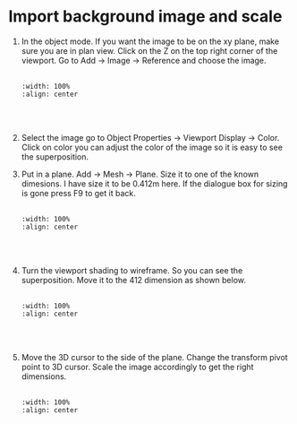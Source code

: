 # Import background image and scale
1. In the object mode. If you want the image to be on the xy plane, make sure you are in plan view. Click on the Z on the top right corner of the viewport. Go to Add -> Image -> Reference and choose the image.
    <br/><br/>
    ```{image} ../_static/blender1/blender3.png
    :width: 100%
    :align: center
    ```
    <br/><br/>

2. Select the image go to Object Properties -> Viewport Display -> Color. Click on color you can adjust the color of the image so it is easy to see the superposition.
3. Put in a plane. Add -> Mesh -> Plane. Size it to one of the known dimesions. I have size it to be 0.412m here. If the dialogue box for sizing is gone press F9 to get it back.
    <br/><br/>
    ```{image} ../_static/blender1/blender4.png
    :width: 100%
    :align: center
    ```
    <br/><br/>

4. Turn the viewport shading to wireframe. So you can see the superposition. Move it to the 412 dimension as shown below.
    <br/><br/>
    ```{image} ../_static/blender1/blender5.png
    :width: 100%
    :align: center
    ```
    <br/><br/>

5. Move the 3D cursor to the side of the plane. Change the transform pivot point to 3D cursor. Scale the image accordingly to get the right dimensions.
    <br/><br/>
    ```{image} ../_static/blender1/blender6.png
    :width: 100%
    :align: center
    ```
    <br/><br/>
